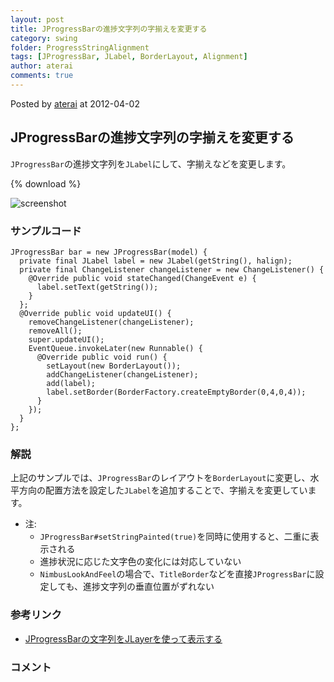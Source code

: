```yaml
---
layout: post
title: JProgressBarの進捗文字列の字揃えを変更する
category: swing
folder: ProgressStringAlignment
tags: [JProgressBar, JLabel, BorderLayout, Alignment]
author: aterai
comments: true
---
```


Posted by [aterai](http://terai.xrea.jp/aterai.html) at 2012-04-02

## JProgressBarの進捗文字列の字揃えを変更する
`JProgressBar`の進捗文字列を`JLabel`にして、字揃えなどを変更します。

{% download %}

![screenshot](https://lh5.googleusercontent.com/-zRMPjXT7do4/T3lYdJUnilI/AAAAAAAABLA/kcpMYSYoklM/s800/ProgressStringAlignment.png)

### サンプルコード
<pre class="prettyprint"><code>JProgressBar bar = new JProgressBar(model) {
  private final JLabel label = new JLabel(getString(), halign);
  private final ChangeListener changeListener = new ChangeListener() {
    @Override public void stateChanged(ChangeEvent e) {
      label.setText(getString());
    }
  };
  @Override public void updateUI() {
    removeChangeListener(changeListener);
    removeAll();
    super.updateUI();
    EventQueue.invokeLater(new Runnable() {
      @Override public void run() {
        setLayout(new BorderLayout());
        addChangeListener(changeListener);
        add(label);
        label.setBorder(BorderFactory.createEmptyBorder(0,4,0,4));
      }
    });
  }
};
</code></pre>

### 解説
上記のサンプルでは、`JProgressBar`のレイアウトを`BorderLayout`に変更し、水平方向の配置方法を設定した`JLabel`を追加することで、字揃えを変更しています。

- 注:
    - `JProgressBar#setStringPainted(true)`を同時に使用すると、二重に表示される
    - 進捗状況に応じた文字色の変化には対応していない
    - `NimbusLookAndFeel`の場合で、`TitleBorder`などを直接`JProgressBar`に設定しても、進捗文字列の垂直位置がずれない

<!-- dummy comment line for breaking list -->

### 参考リンク
- [JProgressBarの文字列をJLayerを使って表示する](http://terai.xrea.jp/Swing/ProgressStringLayer.html)

<!-- dummy comment line for breaking list -->

### コメント
